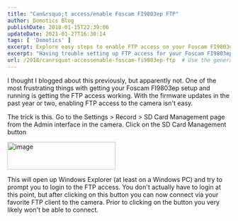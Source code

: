 ```yaml
---
title: "Can&rsquo;t access/enable Foscam FI9803ep FTP"
author: Domotics Blog
publishDate: 2018-01-15T22:39:06
updateDate: 2021-01-27T16:30:14
tags: [ 'Domotics' ]
excerpt: Explore easy steps to enable FTP access on your Foscam FI9803ep camera. Tips cover updated firmware and navigating camera admin interface.
excerpt: "Having trouble setting up FTP access for your Foscam FI9803ep camera? Learn the secret trick in this guide to easily connect via your favorite FTP client."
url: /2018/canrsquot-accessenable-foscam-fi9803ep-ftp  # Use the generated URL with year
---
```

<p>I thought I blogged about this previously, but apparently not. One of the most frustrating things with getting your Foscam FI9803ep setup and running is getting the FTP access working. With the firmware updates in the past year or two, enabling FTP access to the camera isn't easy.</p>  <p>The trick is this. Go to the Settings &gt; Record &gt; SD Card Management page from the Admin interface in the camera. Click on the SD Card Management button</p>  <p><a href="/Portals/0/PublishThumbnails/Open-Live-Writer/Cant-accessenable-Foscam-FI9803ep-FTP_125B4/image_2.png"><img alt="image" border="0" height="62" src="/Portals/0/PublishThumbnails/Open-Live-Writer/Cant-accessenable-Foscam-FI9803ep-FTP_125B4/image_thumb.png" style="margin: 0px; display: inline; background-image: none;" title="image" width="244" /></a></p>  <p>This will open up Windows Explorer (at least on a Windows PC) and try to prompt you to login to the FTP access. You don't actually have to login at this point, but after clicking on this button you can now connect via your favorite FTP client to the camera. Prior to clicking on the button you very likely won't be able to connect.</p> 

